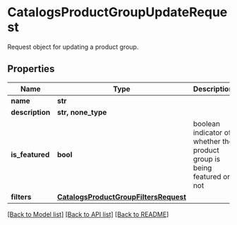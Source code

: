 # CatalogsProductGroupUpdateRequest

Request object for updating a product group.

## Properties
Name | Type | Description | Notes
------------ | ------------- | ------------- | -------------
**name** | **str** |  | [optional] 
**description** | **str, none_type** |  | [optional] 
**is_featured** | **bool** | boolean indicator of whether the product group is being featured or not | [optional] 
**filters** | [**CatalogsProductGroupFiltersRequest**](CatalogsProductGroupFiltersRequest.md) |  | [optional] 

[[Back to Model list]](../README.md#documentation-for-models) [[Back to API list]](../README.md#documentation-for-api-endpoints) [[Back to README]](../README.md)


